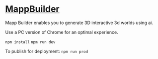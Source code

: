 # [MappBuilder](https://mappalabs.com)

Mapp Builder enables you to generate 3D interactive 3d worlds using ai.

Use a PC version of Chrome for an optimal experience.


`npm install`
`npm run dev`

To publish for deployment:
`npm run prod`
